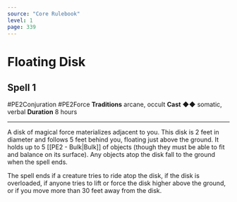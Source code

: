 ```yaml
---
source: "Core Rulebook"
level: 1
page: 339
---
```


# Floating Disk
## Spell 1
#PE2Conjuration #PE2Force 
**Traditions** arcane, occult
**Cast** ◆◆ somatic, verbal
**Duration** 8 hours

-----
A disk of magical force materializes adjacent to you. This disk is 2 feet in diameter and follows 5 feet behind you, floating just above the ground. It holds up to 5 [[PE2 - Bulk|Bulk]] of objects (though they must be able to fit and balance on its surface). Any objects atop the disk fall to the ground when the spell ends.

The spell ends if a creature tries to ride atop the disk, if the disk is overloaded, if anyone tries to lift or force the disk higher above the ground, or if you move more than 30 feet away from the disk.
